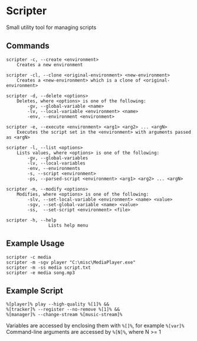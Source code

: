 # Scripter
Small utility tool for managing scripts
## Commands
```
scripter -c, --create <environment>
	Creates a new environment
	
scripter -cl, --clone <original-environment> <new-environment>
	Creates a <new-environment> which is a clone of <original-environment>
	
scripter -d, --delete <options>
	Deletes, where <options> is one of the following:
		-gv, --global-variable <name>
		-lv, --local-variable <environment> <name>
		-env, --environment <environment>
	
scripter -e, --execute <environment> <arg1> <arg2> ... <argN>
	Executes the script set in the <environment> with arguments passed as <argN>
	
scripter -l, --list <options>
	Lists values, where <options> is one of the following:
		-gv, --global-variables
		-lv, --local-variables
		-env, --environments
		-s, --script <environment>
		-ps, --parsed-script <environment> <arg1> <arg2> ... <argN>
	
scripter -m, --modify <options>
	Modifies, where <options> is one of the following:
		-slv, --set-local-variable <environment> <name> <value> 
		-sgv, --set-global-variable <name> <value>
		-ss,  --set-script <environment> <file>

scripter -h, --help
                Lists help menu
```

## Example Usage
```
scripter -c media
scripter -m -sgv player "C:\misc\MediaPlayer.exe"
scripter -m -ss media script.txt
scripter -e media song.mp3
```

## Example Script
```
%[player]% play --high-quality %[1]% &&
%[tracker]% --register --no-remove %[1]% &&
%[manager]% --change-stream %[music-stream]%
```

Variables are accessed by enclosing them with `%[]%`, for example `%[var]%`     
Command-line arguments are accessed by `%[N]%`, where N >= 1
